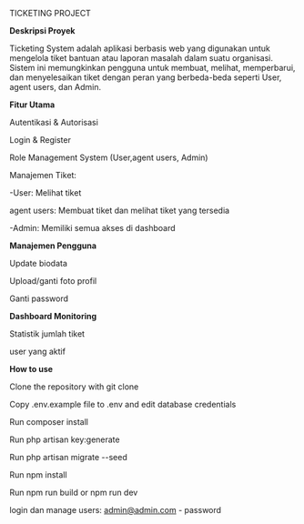 TICKETING PROJECT

**Deskripsi Proyek**

Ticketing System adalah aplikasi berbasis web yang digunakan untuk mengelola tiket bantuan atau laporan masalah dalam suatu organisasi. Sistem ini memungkinkan pengguna untuk membuat, melihat, memperbarui, dan menyelesaikan tiket dengan peran yang berbeda-beda seperti User, agent users, dan  Admin.

**Fitur Utama**

Autentikasi & Autorisasi

Login & Register

Role Management System (User,agent users, Admin)

Manajemen Tiket:

-User: Melihat tiket

agent users: Membuat tiket dan melihat tiket yang tersedia

-Admin: Memiliki semua akses di dashboard

**Manajemen Pengguna**

Update biodata

Upload/ganti foto profil

Ganti password

**Dashboard Monitoring**

Statistik jumlah tiket

user yang aktif 

**How to use**

Clone the repository with git clone

Copy .env.example file to .env and edit database credentials

Run composer install

Run php artisan key:generate

Run php artisan migrate --seed

Run npm install

Run npm run build or npm run dev 

login dan manage users: admin@admin.com - password

